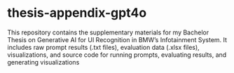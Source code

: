 # thesis-appendix-gpt4o
This repository contains the supplementary materials for my Bachelor Thesis on Generative AI for UI Recognition in BMW’s Infotainment System. It includes raw prompt results (.txt files), evaluation data (.xlsx files), visualizations, and source code for running prompts, evaluating results, and generating visualizations
